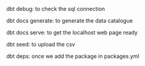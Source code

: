 dbt debug: to check the sql connection

dbt docs generate: to generate the data catalogue

dbt docs serve: to get the localhost web page ready

dbt seed: to upload the csv

dbt deps: once we add the package in packages.yml